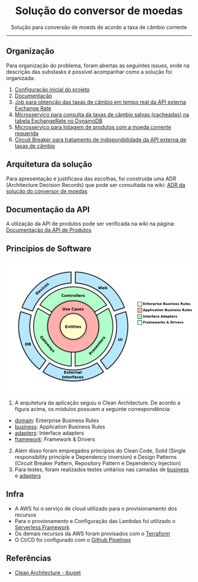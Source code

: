 <h1 align="center">
Solução do conversor de moedas
</h1>

<p align="center">Solução para conversão de moeds de acordo a taxa de câmbio corrente</p>

<hr>

## Organização

Para organização do problema, foram abertas as seguintes issues, onde na descrição das substasks é possível acompanhar como a solução foi organizada:

1. [Configuração inicial do projeto](https://github.com/Eugeniosales/eng-gruposbf-backend-typescript/issues/1)
2. [Documentação](https://github.com/Eugeniosales/eng-gruposbf-backend-typescript/issues/2)
3. [Job para obtenção das taxas de câmbio em tempo real da API externa Exchange Rate](https://github.com/Eugeniosales/eng-gruposbf-backend-typescript/issues/3)
4. [Microsserviço para consulta da taxas de câmbio salvas (cacheadas) na tabela ExchangeRate no DynamoDB](https://github.com/Eugeniosales/eng-gruposbf-backend-typescript/issues/4)
6. [Microsserviço para listagem de produtos com a moeda corrente requerida](https://github.com/Eugeniosales/eng-gruposbf-backend-typescript/issues/6)
8. [Circuit Breaker para tratamento de indisponibilidade da API externa de taxas de câmbio](https://github.com/Eugeniosales/eng-gruposbf-backend-typescript/issues/8)

## Arquitetura da solução

Para apresentação e justificava das escolhas, foi construída uma ADR (Architecture Decision Records) que pode ser consultada na wiki: [ADR da solução do conversor de moedas](https://github.com/Eugeniosales/eng-gruposbf-backend-typescript/wiki/%5BDocumenta%C3%A7%C3%A3o%5D-ADR-da-solu%C3%A7%C3%A3o-do-conversor-de-moedas)
## Documentação da API

A utlização da API de produtos pode ser verificada na wiki na página: [Documentação da API de Produtos](https://github.com/Eugeniosales/eng-gruposbf-backend-typescript/wiki/%5BDocumenta%C3%A7%C3%A3o%5D-API-de-Produtos)

## Princípios de Software

<p align="center">
    <img src="./assets/clean_archicteture.png" alt="Logo" width=600>
</p>

1. A arquitetura da aplicação seguiu o Clean Architecture. De acordo a figura acima, os módulos possuem a seguinte correspondência:

* [domain](./src/1-domain): Enterprise Business Rules
* [business](./src/2-business): Application Business Rules
* [adapters](./src/3-adapters): Interface adapters
* [framework](./src/4-framework): Framework & Drivers

2. Além disso foram empregados princípios do Clean Code, Solid (Single responsibility principle e Dependency inversion) e Design Patterns (Circuit Breaker Pattern, Repository Pattern e Dependency Injection)
3. Para testes, foram realizados testes unitários nas camadas de [business](./src/2-business) e [adapters](./src/3-adapters)
## Infra

* A AWS foi o serviço de cloud utilizado para o provisionamento dos recursos
* Para o provionamento e Configuração das Lambdas foi utilizado o [Serverless Framework](./serverless.yml)
* Os demais recursos da AWS foram provisados com o [Terraform](./terraform)
* O CI/CD foi configurado com o [Github Pipelines](./.github)

## Referências

* [Clean Architecture - jbuget](https://github.com/jbuget/nodejs-clean-architecture-app)
